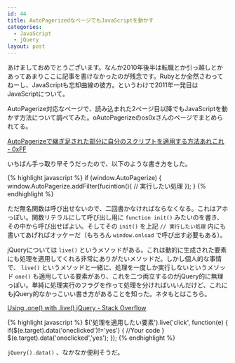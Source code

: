 ```yaml
---
id: 44
title: AutoPagerizedなページでもJavaScriptを動かす
categories:
  - JavaScript
  - jQuery
layout: post
---
```


あけましておめでとうございます。なんか2010年後半は転職とか引っ越しとかあってあまりここに記事を書けなかったのが残念です。Rubyとか全然さわってねーし、JavaScriptも忘却曲線の彼方。というわけで2011年一発目はJavaScriptについて。

AutoPagerize対応なページで、読み込まれた2ページ目以降でもJavaScriptを動かす方法について調べてみた。oAutoPagerizeのos0xさんのページでまとめられてる。

[AutoPagerizeで継ぎ足された部分に自分のスクリプトを適用する方法あれこれ - 0xFF](http://d.hatena.ne.jp/os0x/20090829/1251556449)

いちばん手っ取り早そうだったので、以下のような書き方をした。

{% highlight javascript %}
if (window.AutoPagerize) {
  window.AutoPagerize.addFilter(fucintion(){
    // 実行したい処理
  });
}
{% endhighlight %}

ただ無名関数は呼び出せないので、二回書かなければならなくなる。これはアホっぽい。関数リテラルにして呼び出し用に `function init()` みたいのを書き、その中から呼び出せばよい。そしてその `init()` を上記 `// 実行したい処理` 内にも書いてあげればオッケーだ（もちろん `window.onload` で呼び出す必要もある）。

jQueryについては `live()` というメソッドがある。これは動的に生成された要素にも処理を適用してくれる非常にありがたいメソッドだ。しかし個人的な事情で、 `live()` というメソッドと一緒に、処理を一度しか実行しないというメソッド `one()` も適用している要素があり、これを二つ両立するのがjQuery的に無理っぽい。単純に処理実行のフラグを作って処理を分ければいいんだけど、これにもjQuery的なかっこいい書き方があることを知った。ネタもとはこちら。

[Using .one() with .live() jQuery - Stack Overflow](http://stackoverflow.com/questions/3796207/using-one-with-live-jquery)

{% highlight javascript %}
$('処理を適用したい要素').live('click', function(e) {
  if($(e.target).data('oneclicked')!='yes')
  {
    //Your code
  }
  $(e.target).data('oneclicked','yes');
});
{% endhighlight %}

`jQuery().data()` 、なかなか便利そうだ。
